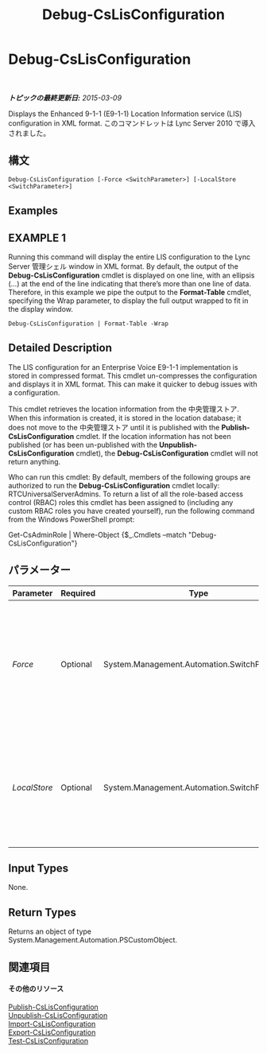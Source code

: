 ﻿---
title: Debug-CsLisConfiguration
TOCTitle: Debug-CsLisConfiguration
ms:assetid: 8cc718d6-52ec-4ff3-a77e-8d6df1725fb0
ms:mtpsurl: https://technet.microsoft.com/ja-jp/library/Gg398710(v=OCS.15)
ms:contentKeyID: 48272785
ms.date: 05/19/2016
mtps_version: v=OCS.15
ms.translationtype: HT
---

# Debug-CsLisConfiguration

 

_**トピックの最終更新日:** 2015-03-09_

Displays the Enhanced 9-1-1 (E9-1-1) Location Information service (LIS) configuration in XML format. このコマンドレットは Lync Server 2010 で導入されました。

## 構文

    Debug-CsLisConfiguration [-Force <SwitchParameter>] [-LocalStore <SwitchParameter>]

## Examples

## EXAMPLE 1

Running this command will display the entire LIS configuration to the Lync Server 管理シェル window in XML format. By default, the output of the **Debug-CsLisConfiguration** cmdlet is displayed on one line, with an ellipsis (…) at the end of the line indicating that there’s more than one line of data. Therefore, in this example we pipe the output to the **Format-Table** cmdlet, specifying the Wrap parameter, to display the full output wrapped to fit in the display window.

    Debug-CsLisConfiguration | Format-Table -Wrap

## Detailed Description

The LIS configuration for an Enterprise Voice E9-1-1 implementation is stored in compressed format. This cmdlet un-compresses the configuration and displays it in XML format. This can make it quicker to debug issues with a configuration.

This cmdlet retrieves the location information from the 中央管理ストア. When this information is created, it is stored in the location database; it does not move to the 中央管理ストア until it is published with the **Publish-CsLisConfiguration** cmdlet. If the location information has not been published (or has been un-published with the **Unpublish-CsLisConfiguration** cmdlet), the **Debug-CsLisConfiguration** cmdlet will not return anything.

Who can run this cmdlet: By default, members of the following groups are authorized to run the **Debug-CsLisConfiguration** cmdlet locally: RTCUniversalServerAdmins. To return a list of all the role-based access control (RBAC) roles this cmdlet has been assigned to (including any custom RBAC roles you have created yourself), run the following command from the Windows PowerShell prompt:

Get-CsAdminRole | Where-Object {$\_.Cmdlets –match "Debug-CsLisConfiguration"}

## パラメーター


<table>
<colgroup>
<col style="width: 25%" />
<col style="width: 25%" />
<col style="width: 25%" />
<col style="width: 25%" />
</colgroup>
<thead>
<tr class="header">
<th>Parameter</th>
<th>Required</th>
<th>Type</th>
<th>Description</th>
</tr>
</thead>
<tbody>
<tr class="odd">
<td><p><em>Force</em></p></td>
<td><p>Optional</p></td>
<td><p>System.Management.Automation.SwitchParameter</p></td>
<td><p>Suppresses any confirmation prompts that would otherwise be displayed before making changes.</p></td>
</tr>
<tr class="even">
<td><p><em>LocalStore</em></p></td>
<td><p>Optional</p></td>
<td><p>System.Management.Automation.SwitchParameter</p></td>
<td><p>Allows you to specify a domain controller. If no domain controller is specified, the first available will be used.</p></td>
</tr>
</tbody>
</table>


## Input Types

None.

## Return Types

Returns an object of type System.Management.Automation.PSCustomObject.

## 関連項目

#### その他のリソース

[Publish-CsLisConfiguration](publish-cslisconfiguration.md)  
[Unpublish-CsLisConfiguration](unpublish-cslisconfiguration.md)  
[Import-CsLisConfiguration](import-cslisconfiguration.md)  
[Export-CsLisConfiguration](export-cslisconfiguration.md)  
[Test-CsLisConfiguration](test-cslisconfiguration.md)

